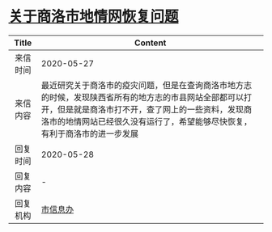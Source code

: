 # <a href="http://www.shangluo.gov.cn/zmhd/ldxxxx.jsp?urltype=leadermail.LeaderMailContentUrl&wbtreeid=1112&leadermailid=5913">关于商洛市地情网恢复问题</a>
| Title |                                                       Content                                                        |
|:-----:|----------------------------------------------------------------------------------------------------------------------|
| 来信时间  | 2020-05-27                                                                                                           |
| 来信内容  | 最近研究关于商洛市的疫灾问题，但是在查询商洛市地方志的时候，发现陕西省所有的地方志的市县网站全部都可以打开，但是就是商洛市打不开，查了网上的一些资料，发现商洛市的地情网站已经很久没有运行了，希望能够尽快恢复，有利于商洛市的进一步发展 |
| 回复时间  | 2020-05-28                                                                                                           |
| 回复内容  | -                                                                                                                    |
| 回复机构  | <a href="../../categories/agencies/市信息办.md">市信息办</a>                                                                   |